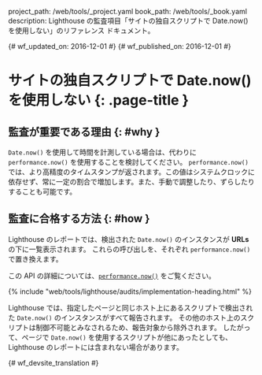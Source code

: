 project_path: /web/tools/_project.yaml
book_path: /web/tools/_book.yaml
description: Lighthouse の監査項目「サイトの独自スクリプトで Date.now() を使用しない」のリファレンス ドキュメント。

{# wf_updated_on: 2016-12-01 #}
{# wf_published_on: 2016-12-01 #}

#  サイトの独自スクリプトで Date.now() を使用しない {: .page-title }

##  監査が重要である理由 {: #why }

`Date.now()` を使用して時間を計測している場合は、代わりに `performance.now()` を使用することを検討してください。
`performance.now()`
では、より高精度のタイムスタンプが返されます。この値はシステムクロックに依存せず、常に一定の割合で増加します。また、手動で調整したり、ずらしたりすることも可能です。


##  監査に合格する方法 {: #how }

Lighthouse のレポートでは、検出された `Date.now()` のインスタンスが **URLs** の下に一覧表示されます。
これらの呼び出しを、それぞれ `performance.now()` で置き換えます。

この API の詳細については、[`performance.now()`][MDN] をご覧ください。

[MDN]: https://developer.mozilla.org/en-US/docs/Web/API/Performance/now

{% include "web/tools/lighthouse/audits/implementation-heading.html" %}

Lighthouse では、指定したページと同じホスト上にあるスクリプトで検出された `Date.now()` のインスタンスがすべて報告されます。
その他のホスト上のスクリプトは制御不可能とみなされるため、報告対象から除外されます。
したがって、ページで `Date.now()` を使用するスクリプトが他にあったとしても、Lighthouse のレポートには含まれない場合があります。



{# wf_devsite_translation #}
